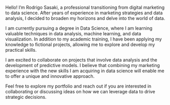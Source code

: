 Hello! I’m Rodrigo Sasaki, a professional transitioning from digital marketing to data science. After years of experience in marketing strategies and data analysis, I decided to broaden my horizons and delve into the world of data.

I am currently pursuing a degree in Data Science, where I am learning valuable techniques in data analysis, machine learning, and data visualization. In addition to my academic training, I have been applying my knowledge to fictional projects, allowing me to explore and develop my practical skills.

I am excited to collaborate on projects that involve data analysis and the development of predictive models. I believe that combining my marketing experience with the new skills I am acquiring in data science will enable me to offer a unique and innovative approach.

Feel free to explore my portfolio and reach out if you are interested in collaborating or discussing ideas on how we can leverage data to drive strategic decisions.
